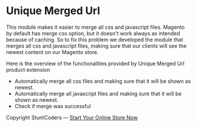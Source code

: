 # Unique Merged Url

This module makes it easier to merge all css and javascript files. Magento by default has merge css option, but it doesn't work always as intended because of caching. So to fix this problem we developed the module that merges all css and javascript files, making sure that our clients will see the newest content on our Magento store. 

Here is the overview of the functionalities provided by Unique Merged Url product extension

* Automatically merge all css files and making sure that it will be shown as newest.
* Automatically merge all javascript files and making sure that it will be shown as newest.
* Check if merge was successful

Copyright StuntCoders — [Start Your Online Store Now](http://stuntcoders.com/)